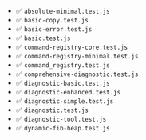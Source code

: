 - ✅ `absolute-minimal.test.js`
- ✅ `basic-copy.test.js`
- ✅ `basic-error.test.js`
- ✅ `basic.test.js`
- ✅ `command-registry-core.test.js`
- ✅ `command-registry-minimal.test.js`
- ✅ `command_registry.test.js`
- ✅ `comprehensive-diagnostic.test.js`
- ✅ `diagnostic-basic.test.js`
- ✅ `diagnostic-enhanced.test.js`
- ✅ `diagnostic-simple.test.js`
- ✅ `diagnostic.test.js`
- ✅ `diagnostic-tool.test.js`
- ✅ `dynamic-fib-heap.test.js`

